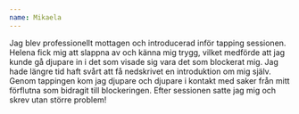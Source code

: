 ```yaml
---
name: Mikaela
---
```


Jag blev professionellt mottagen och introducerad inför tapping sessionen. Helena fick mig att slappna av och känna mig trygg, vilket medförde att jag kunde gå djupare in i det som visade sig vara det som blockerat mig. Jag hade längre tid haft svårt att få nedskrivet en introduktion om mig själv. Genom tappingen kom jag djupare och djupare i kontakt med saker från mitt förflutna som bidragit till blockeringen. Efter sessionen satte jag mig och skrev utan större problem!
